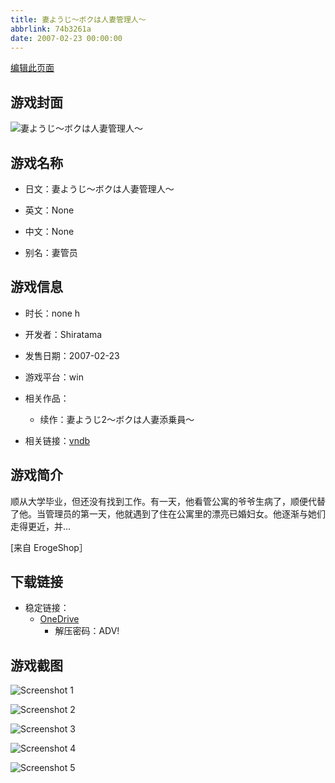 ```yaml
---
title: 妻ようじ～ボクは人妻管理人～
abbrlink: 74b3261a
date: 2007-02-23 00:00:00
---
```

[编辑此页面](https://github.com/ACG-3/ADV3-source/blob/main/source/_posts/games/%E5%A6%BB%E3%82%88%E3%81%86%E3%81%98%EF%BD%9E%E3%83%9C%E3%82%AF%E3%81%AF%E4%BA%BA%E5%A6%BB%E7%AE%A1%E7%90%86%E4%BA%BA%EF%BD%9E.md)

## 游戏封面

![妻ようじ～ボクは人妻管理人～](https://pan.timero.xyz/d/onedrive/img_lib_001/%E5%A6%BB%E3%82%88%E3%81%86%E3%81%98%EF%BD%9E%E3%83%9C%E3%82%AF%E3%81%AF%E4%BA%BA%E5%A6%BB%E7%AE%A1%E7%90%86%E4%BA%BA%EF%BD%9E_cover.avif)


## 游戏名称

- 日文：妻ようじ～ボクは人妻管理人～
- 英文：None
- 中文：None

- 别名：妻管员


## 游戏信息

- 时长：none h
- 开发者：Shiratama
- 发售日期：2007-02-23
- 游戏平台：win
- 相关作品：
   - 续作：妻ようじ2～ボクは人妻添乗員～

- 相关链接：[vndb](https://vndb.org/v4128)


## 游戏简介

顺从大学毕业，但还没有找到工作。有一天，他看管公寓的爷爷生病了，顺便代替了他。当管理员的第一天，他就遇到了住在公寓里的漂亮已婚妇女。他逐渐与她们走得更近，并...

[来自 ErogeShop］


## 下载链接

- 稳定链接：
    - [OneDrive](https://pan.timero.xyz/onedrive/adv_lib_001/%E5%A6%BB%E3%82%88%E3%81%86%E3%81%98%EF%BD%9E%E3%83%9C%E3%82%AF%E3%81%AF%E4%BA%BA%E5%A6%BB%E7%AE%A1%E7%90%86%E4%BA%BA%EF%BD%9E)
        - 解压密码：ADV!



## 游戏截图


![Screenshot 1](https://pan.timero.xyz/d/onedrive/img_lib_001/%E5%A6%BB%E3%82%88%E3%81%86%E3%81%98%EF%BD%9E%E3%83%9C%E3%82%AF%E3%81%AF%E4%BA%BA%E5%A6%BB%E7%AE%A1%E7%90%86%E4%BA%BA%EF%BD%9E_Screenshot_1.avif)

![Screenshot 2](https://pan.timero.xyz/d/onedrive/img_lib_001/%E5%A6%BB%E3%82%88%E3%81%86%E3%81%98%EF%BD%9E%E3%83%9C%E3%82%AF%E3%81%AF%E4%BA%BA%E5%A6%BB%E7%AE%A1%E7%90%86%E4%BA%BA%EF%BD%9E_Screenshot_2.avif)

![Screenshot 3](https://pan.timero.xyz/d/onedrive/img_lib_001/%E5%A6%BB%E3%82%88%E3%81%86%E3%81%98%EF%BD%9E%E3%83%9C%E3%82%AF%E3%81%AF%E4%BA%BA%E5%A6%BB%E7%AE%A1%E7%90%86%E4%BA%BA%EF%BD%9E_Screenshot_3.avif)

![Screenshot 4](https://pan.timero.xyz/d/onedrive/img_lib_001/%E5%A6%BB%E3%82%88%E3%81%86%E3%81%98%EF%BD%9E%E3%83%9C%E3%82%AF%E3%81%AF%E4%BA%BA%E5%A6%BB%E7%AE%A1%E7%90%86%E4%BA%BA%EF%BD%9E_Screenshot_4.avif)

![Screenshot 5](https://pan.timero.xyz/d/onedrive/img_lib_001/%E5%A6%BB%E3%82%88%E3%81%86%E3%81%98%EF%BD%9E%E3%83%9C%E3%82%AF%E3%81%AF%E4%BA%BA%E5%A6%BB%E7%AE%A1%E7%90%86%E4%BA%BA%EF%BD%9E_Screenshot_5.avif)

